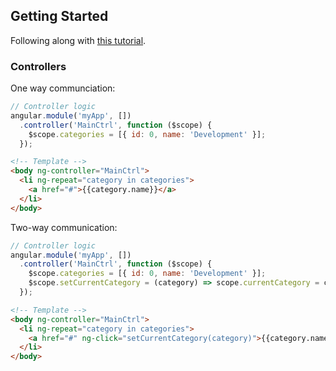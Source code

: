 ## Getting Started

Following along with [this tutorial](https://egghead.io/series/angularjs-app-from-scratch-getting-started).

### Controllers

One way communciation:

```js
// Controller logic
angular.module('myApp', [])
  .controller('MainCtrl', function ($scope) {
    $scope.categories = [{ id: 0, name: 'Development' }];
  });
```

```html
<!-- Template -->
<body ng-controller="MainCtrl">
  <li ng-repeat="category in categories">
    <a href="#">{{category.name}}</a>
  </li>
</body>
```

Two-way communication:

```js
// Controller logic
angular.module('myApp', [])
  .controller('MainCtrl', function ($scope) {
    $scope.categories = [{ id: 0, name: 'Development' }];
    $scope.setCurrentCategory = (category) => scope.currentCategory = category;
  });
```

```html
<!-- Template -->
<body ng-controller="MainCtrl">
  <li ng-repeat="category in categories">
    <a href="#" ng-click="setCurrentCategory(category)">{{category.name}}</a>
  </li>
</body>
```
